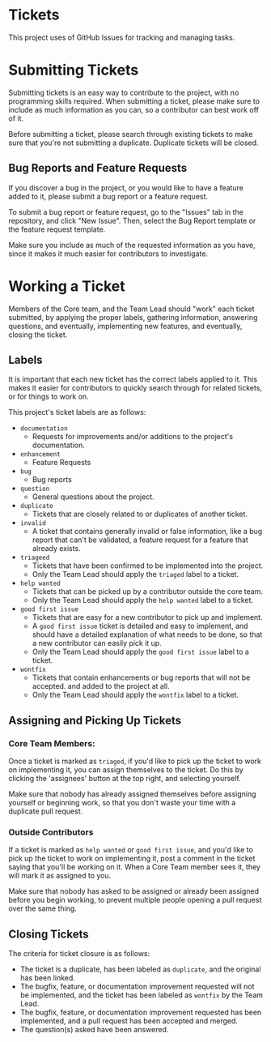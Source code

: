 # Tickets
This project uses of GitHub Issues for tracking and managing tasks.

# Submitting Tickets
Submitting tickets is an easy way to contribute to the project, with no programming skills required.
When submitting a ticket, please make sure to include as much information as you can,
so a contributor can best work off of it.

Before submitting a ticket, please search through existing tickets to make sure that you're not
submitting a duplicate. Duplicate tickets will be closed.

## Bug Reports and Feature Requests
If you discover a bug in the project, or you would like to have a feature added to it,
please submit a bug report or a feature request.

To submit a bug report or feature request, go to the "Issues" tab in the repository,
and click "New Issue". Then, select the Bug Report template or the feature request template.

Make sure you include as much of the requested information as you have, since it makes it much
easier for contributors to investigate.

# Working a Ticket
Members of the Core team, and the Team Lead should "work" each ticket submitted, by applying the
proper labels, gathering information, answering questions, and eventually, implementing new
features, and eventually, closing the ticket.

## Labels
It is important that each new ticket has the correct labels applied to it. This makes it easier
for contributors to quickly search through for related tickets, or for things to work on.

This project's ticket labels are as follows:
- `documentation`
    - Requests for improvements and/or additions to the project's documentation.
- `enhancement`
    - Feature Requests
- `bug`
    - Bug reports
- `question`
    - General questions about the project.
- `duplicate`
    - Tickets that are closely related to or duplicates of another ticket.
- `invalid`
    - A ticket that contains generally invalid or false information, like a bug report that can't
      be validated, a feature request for a feature that already exists.
- `triageed`
    - Tickets that have been confirmed to be implemented into the project.
    - Only the Team Lead should apply the `triaged` label to a ticket.
- `help wanted`
    - Tickets that can be picked up by a contributor outside the core team.
    - Only the Team Lead should apply the `help wanted` label to a ticket.
- `good first issue`
    - Tickets that are easy for a new contributor to pick up and implement.
    - A `good first issue` ticket is detailed and easy to implement, and should have a detailed
      explanation of what needs to be done, so that a new contributor can easily pick it up.
    - Only the Team Lead should apply the `good first issue` label to a ticket.
- `wontfix`
    - Tickets that contain enhancements or bug reports that will not be accepted.
      and added to the project at all.
    - Only the Team Lead should apply the `wontfix` label to a ticket.

## Assigning and Picking Up Tickets
### Core Team Members:
Once a ticket is marked as `triaged`, if you'd like to pick up the ticket to work on implementing it,
you can assign themselves to the ticket. Do this by clicking the 'assignees' button at the top right,
and selecting yourself.

Make sure that nobody has already assigned themselves before assigning yourself or beginning work,
so that you don't waste your time with a duplicate pull request.

### Outside Contributors
If a ticket is marked as `help wanted` or `good first issue`, and you'd like to pick up the ticket to
work on implementing it, post a comment in the ticket saying that you'll be working on it. When a
Core Team member sees it, they will mark it as assigned to you.

Make sure that nobody has asked to be assigned or already been assigned before you begin working,
to prevent multiple people opening a pull request over the same thing.

## Closing Tickets
The criteria for ticket closure is as follows:
- The ticket is a duplicate, has been labeled as `duplicate`, and the original has been linked.
- The bugfix, feature, or documentation improvement requested will not be implemented, and the
  ticket has been labeled as `wontfix` by the Team Lead.
- The bugfix, feature, or documentation improvement requested has been implemented, and a
  pull request has been accepted and merged.
- The question(s) asked have been answered.
